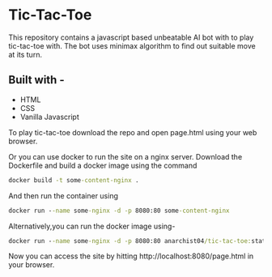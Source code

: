 # Tic-Tac-Toe

This repository contains a javascript based unbeatable AI bot with to play tic-tac-toe with.
The bot uses minimax algorithm to find out suitable move at its turn.

## Built with -
- HTML
- CSS
- Vanilla Javascript

To play tic-tac-toe download the repo and open page.html using your web browser.

Or you can use docker to run the site on a nginx server. 
Download the Dockerfile and build a docker image using the command
```bat 
docker build -t some-content-nginx . 
```
And then run the container using
```bat
docker run --name some-nginx -d -p 8080:80 some-content-nginx
```

Alternatively,you can run the docker image using-
```bat
docker run --name some-nginx -d -p 8080:80 anarchist04/tic-tac-toe:static-site
```
Now you can access the site by hitting http://localhost:8080/page.html in your browser.


